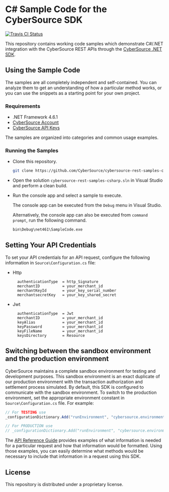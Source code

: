 # C# Sample Code for the CyberSource SDK

[![Travis CI Status](https://travis-ci.org/CyberSource/cybersource-rest-samples-csharp.svg?branch=master)](https://travis-ci.org/CyberSource/cybersource-rest-samples-csharp)

This repository contains working code samples which demonstrate C#/.NET integration with the CyberSource REST APIs through the [CyberSource .NET SDK](https://github.com/CyberSource/cybersource-rest-client-dotnet).

## Using the Sample Code

The samples are all completely independent and self-contained. You can analyze them to get an understanding of how a particular method works, or you can use the snippets as a starting point for your own project.

### Requirements

* .NET Framework 4.6.1
* [CyberSource Account](https://developer.cybersource.com/api/developer-guides/dita-gettingstarted/registration.html)
* [CyberSource API Keys](https://developer.cybersource.com/api/developer-guides/dita-gettingstarted/registration/createCertSharedKey.html)

The samples are organized into categories and common usage examples.

### Running the Samples

* Clone this repository.

    ```bash
    git clone https://github.com/CyberSource/cybersource-rest-samples-csharp.git
    ```

* Open the solution `cybersource-rest-samples-csharp.sln` in Visual Studio and perform a clean build.

* Run the console app and select a sample to execute.

  The console app can be executed from the `Debug` menu in Visual Studio.

  Alternatively, the console app can also be executed from `command prompt`, run the following command.

    ```bash
    bin\Debug\net461\SampleCode.exe
    ```

## Setting Your API Credentials

To set your API credentials for an API request, configure the following information in `Source\Configuration.cs` file:

* Http

    ```lang-none
      authenticationType  = http_Signature
      merchantID          = your_merchant_id
      merchantKeyId       = your_key_serial_number
      merchantsecretKey   = your_key_shared_secret
    ```

* Jwt

    ```lang-none
      authenticationType  = Jwt
      merchantID          = your_merchant_id
      keyAlias            = your_merchant_id
      keyPassword         = your_merchant_id
      keyFileName         = your_merchant_id
      keysDirectory       = Resource
    ```

## Switching between the sandbox environment and the production environment

CyberSource maintains a complete sandbox environment for testing and development purposes. This sandbox environment is an exact duplicate of our production environment with the transaction authorization and settlement process simulated. By default, this SDK is configured to communicate with the sandbox environment. To switch to the production environment, set the appropriate environment constant in `Source\Configuration.cs` file.  For example:

```csharp
// For TESTING use
_configurationDictionary.Add("runEnvironment", "cybersource.environment.sandbox");

// For PRODUCTION use
// _configurationDictionary.Add("runEnvironment", "cybersource.environment.production");
```

The [API Reference Guide](https://developer.cybersource.com/api/reference/api-reference.html) provides examples of what information is needed for a particular request and how that information would be formatted. Using those examples, you can easily determine what methods would be necessary to include that information in a request using this SDK.

## License

This repository is distributed under a proprietary license.
